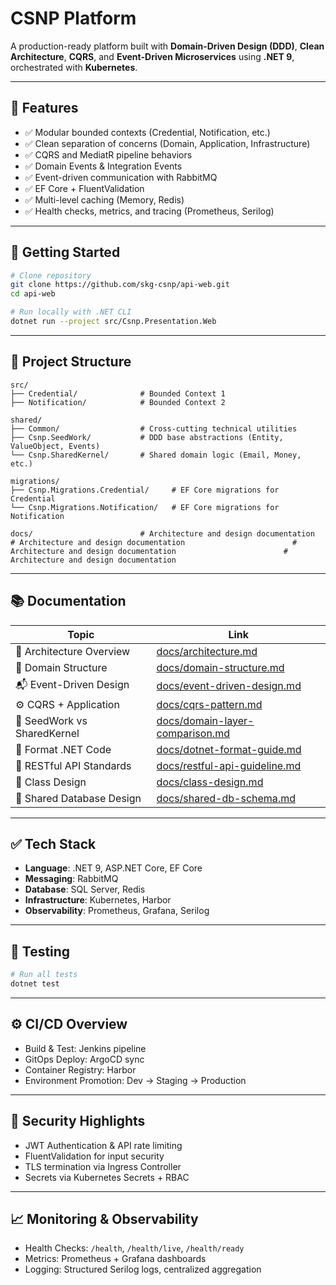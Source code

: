 # CSNP Platform

A production-ready platform built with **Domain-Driven Design (DDD)**, **Clean Architecture**, **CQRS**, and **Event-Driven Microservices** using **.NET 9**, orchestrated with **Kubernetes**.

---

## 💭 Features

- ✅ Modular bounded contexts (Credential, Notification, etc.)
- ✅ Clean separation of concerns (Domain, Application, Infrastructure)
- ✅ CQRS and MediatR pipeline behaviors
- ✅ Domain Events & Integration Events
- ✅ Event-driven communication with RabbitMQ
- ✅ EF Core + FluentValidation
- ✅ Multi-level caching (Memory, Redis)
- ✅ Health checks, metrics, and tracing (Prometheus, Serilog)

---

## 🚀 Getting Started

```bash
# Clone repository
git clone https://github.com/skg-csnp/api-web.git
cd api-web

# Run locally with .NET CLI
dotnet run --project src/Csnp.Presentation.Web
```

---

## 📁 Project Structure

```
src/
├── Credential/              # Bounded Context 1
├── Notification/            # Bounded Context 2

shared/
├── Common/                  # Cross-cutting technical utilities
├── Csnp.SeedWork/           # DDD base abstractions (Entity, ValueObject, Events)
└── Csnp.SharedKernel/       # Shared domain logic (Email, Money, etc.)

migrations/
├── Csnp.Migrations.Credential/     # EF Core migrations for Credential
└── Csnp.Migrations.Notification/   # EF Core migrations for Notification

docs/                        # Architecture and design documentation                        # Architecture and design documentation                        # Architecture and design documentation                        # Architecture and design documentation
```

---

## 📚 Documentation

| Topic                         | Link                                                               |
|-------------------------------|--------------------------------------------------------------------|
| 🧱 Architecture Overview      | [docs/architecture.md](docs/architecture.md)                       |
| 📀 Domain Structure           | [docs/domain-structure.md](docs/domain-structure.md)               |
| 📬 Event-Driven Design        | [docs/event-driven-design.md](docs/event-driven-design.md)         |
| ⚙️ CQRS + Application         | [docs/cqrs-pattern.md](docs/cqrs-pattern.md)                       |
| 📁 SeedWork vs SharedKernel   | [docs/domain-layer-comparison.md](docs/domain-layer-comparison.md) |
| 📁 Format .NET Code           | [docs/dotnet-format-guide.md](docs/dotnet-format-guide.md)         |
| 📁 RESTful API Standards      | [docs/restful-api-guideline.md](docs/restful-api-guideline.md)     |
| 📁 Class Design               | [docs/class-design.md](docs/class-design.md)                       |
| 📁 Shared Database Design     | [docs/shared-db-schema.md](docs/shared-db-schema.md)               |

---

## ✅ Tech Stack

- **Language**: .NET 9, ASP.NET Core, EF Core
- **Messaging**: RabbitMQ
- **Database**: SQL Server, Redis
- **Infrastructure**: Kubernetes, Harbor
- **Observability**: Prometheus, Grafana, Serilog

---

## 🧪 Testing

```bash
# Run all tests
dotnet test
```

---

## ⚙️ CI/CD Overview

- Build & Test: Jenkins pipeline
- GitOps Deploy: ArgoCD sync
- Container Registry: Harbor
- Environment Promotion: Dev → Staging → Production

---

## 🔐 Security Highlights

- JWT Authentication & API rate limiting
- FluentValidation for input security
- TLS termination via Ingress Controller
- Secrets via Kubernetes Secrets + RBAC

---

## 📈 Monitoring & Observability

- Health Checks: `/health`, `/health/live`, `/health/ready`
- Metrics: Prometheus + Grafana dashboards
- Logging: Structured Serilog logs, centralized aggregation


